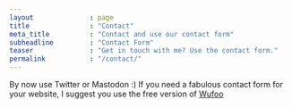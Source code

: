 ```yaml
---
layout              : page
title               : "Contact"
meta_title          : "Contact and use our contact form"
subheadline         : "Contact Form"
teaser              : "Get in touch with me? Use the contact form."
permalink           : "/contact/"
---
```

By now use Twitter or Mastodon :)
If you need a fabulous contact form for your website, I suggest you use the free version of [Wufoo](http://www.wufoo.com/)